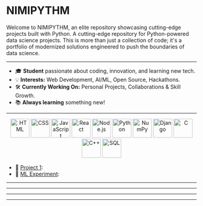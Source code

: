 
# NIMIPYTHM

Welcome to NIMIPYTHM, an elite repository showcasing cutting-edge projects built with Python. A cutting-edge repository for Python-powered data science projects. This is more than just a collection of code; it's a portfolio of modernized solutions engineered to push the boundaries of data science.

<!-- Profile Header with Custom Font (SVG) -->
---

- 🎓 **Student** passionate about coding, innovation, and learning new tech.
- 💡 **Interests:** Web Development, AI/ML, Open Source, Hackathons.
- 🛠️ **Currently Working On:** Personal Projects, Collaborations & Skill Growth.
- 📚 **Always learning** something new!
---
<p align="center">
  <img src="https://cdn.jsdelivr.net/gh/devicons/devicon/icons/html5/html5-original.svg" alt="HTML" width="50" height="50"/>
  <img src="https://cdn.jsdelivr.net/gh/devicons/devicon/icons/css3/css3-original.svg" alt="CSS" width="50" height="50"/>
  <img src="https://cdn.jsdelivr.net/gh/devicons/devicon/icons/javascript/javascript-original.svg" alt="JavaScript" width="50" height="50"/>
  <img src="https://cdn.jsdelivr.net/gh/devicons/devicon/icons/react/react-original.svg" alt="React" width="50" height="50"/>
  <img src="https://cdn.jsdelivr.net/gh/devicons/devicon/icons/nodejs/nodejs-original.svg" alt="Node.js" width="50" height="50"/>
  <img src="https://cdn.jsdelivr.net/gh/devicons/devicon/icons/python/python-original.svg" alt="Python" width="50" height="50"/>
  <img src="https://cdn.jsdelivr.net/gh/devicons/devicon/icons/numpy/numpy-original.svg" alt="NumPy" width="50" height="50"/>
  <img src="https://cdn.jsdelivr.net/gh/devicons/devicon/icons/django/django-plain.svg" alt="Django" width="50" height="50"/>
  <img src="https://cdn.jsdelivr.net/gh/devicons/devicon/icons/c/c-original.svg" alt="C" width="50" height="50"/>
  <img src="https://cdn.jsdelivr.net/gh/devicons/devicon/icons/cplusplus/cplusplus-original.svg" alt="C++" width="50" height="50"/>
  <img src="https://cdn.jsdelivr.net/gh/devicons/devicon/icons/mysql/mysql-original.svg" alt="SQL" width="50" height="50"/>
</p>



- 🚀 [Project 1](https://github.com/Nimisherpa3978/project-1): 
- 🤖 [ML Experiment](https://github.com/Nimisherpa3978/ml-experiment):

---




---





---


---
